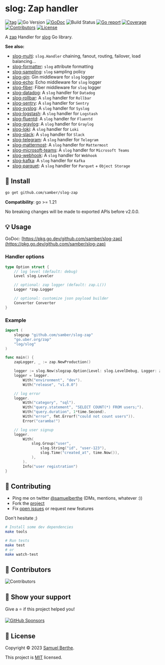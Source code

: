 
# slog: Zap handler

[![tag](https://img.shields.io/github/tag/samber/slog-zap.svg)](https://github.com/samber/slog-zap/releases)
![Go Version](https://img.shields.io/badge/Go-%3E%3D%201.21-%23007d9c)
[![GoDoc](https://godoc.org/github.com/samber/slog-zap?status.svg)](https://pkg.go.dev/github.com/samber/slog-zap)
![Build Status](https://github.com/samber/slog-zap/actions/workflows/test.yml/badge.svg)
[![Go report](https://goreportcard.com/badge/github.com/samber/slog-zap)](https://goreportcard.com/report/github.com/samber/slog-zap)
[![Coverage](https://img.shields.io/codecov/c/github/samber/slog-zap)](https://codecov.io/gh/samber/slog-zap)
[![Contributors](https://img.shields.io/github/contributors/samber/slog-zap)](https://github.com/samber/slog-zap/graphs/contributors)
[![License](https://img.shields.io/github/license/samber/slog-zap)](./LICENSE)

A [zap](https://github.com/sirupsen/zap) Handler for [slog](https://pkg.go.dev/log/slog) Go library.

**See also:**

- [slog-multi](https://github.com/samber/slog-multi): `slog.Handler` chaining, fanout, routing, failover, load balancing...
- [slog-formatter](https://github.com/samber/slog-formatter): `slog` attribute formatting
- [slog-sampling](https://github.com/samber/slog-sampling): `slog` sampling policy
- [slog-gin](https://github.com/samber/slog-gin): Gin middleware for `slog` logger
- [slog-echo](https://github.com/samber/slog-echo): Echo middleware for `slog` logger
- [slog-fiber](https://github.com/samber/slog-fiber): Fiber middleware for `slog` logger
- [slog-datadog](https://github.com/samber/slog-datadog): A `slog` handler for `Datadog`
- [slog-rollbar](https://github.com/samber/slog-rollbar): A `slog` handler for `Rollbar`
- [slog-sentry](https://github.com/samber/slog-sentry): A `slog` handler for `Sentry`
- [slog-syslog](https://github.com/samber/slog-syslog): A `slog` handler for `Syslog`
- [slog-logstash](https://github.com/samber/slog-logstash): A `slog` handler for `Logstash`
- [slog-fluentd](https://github.com/samber/slog-fluentd): A `slog` handler for `Fluentd`
- [slog-graylog](https://github.com/samber/slog-graylog): A `slog` handler for `Graylog`
- [slog-loki](https://github.com/samber/slog-loki): A `slog` handler for `Loki`
- [slog-slack](https://github.com/samber/slog-slack): A `slog` handler for `Slack`
- [slog-telegram](https://github.com/samber/slog-telegram): A `slog` handler for `Telegram`
- [slog-mattermost](https://github.com/samber/slog-mattermost): A `slog` handler for `Mattermost`
- [slog-microsoft-teams](https://github.com/samber/slog-microsoft-teams): A `slog` handler for `Microsoft Teams`
- [slog-webhook](https://github.com/samber/slog-webhook): A `slog` handler for `Webhook`
- [slog-kafka](https://github.com/samber/slog-kafka): A `slog` handler for `Kafka`
- [slog-parquet](https://github.com/samber/slog-parquet): A `slog` handler for `Parquet` + `Object Storage`

## 🚀 Install

```sh
go get github.com/samber/slog-zap
```

**Compatibility**: go >= 1.21

No breaking changes will be made to exported APIs before v2.0.0.

## 💡 Usage

GoDoc: [https://pkg.go.dev/github.com/samber/slog-zap](https://pkg.go.dev/github.com/samber/slog-zap)

### Handler options

```go
type Option struct {
	// log level (default: debug)
	Level slog.Leveler

	// optional: zap logger (default: zap.L())
	Logger *zap.Logger

	// optional: customize json payload builder
	Converter Converter
}
```

### Example

```go
import (
    slogzap "github.com/samber/slog-zap"
	"go.uber.org/zap"
    "log/slog"
)

func main() {
	zapLogger, _ := zap.NewProduction()

	logger := slog.New(slogzap.Option{Level: slog.LevelDebug, Logger: zapLogger}.NewZapHandler())
    logger = logger.
        With("environment", "dev").
        With("release", "v1.0.0")

    // log error
    logger.
        With("category", "sql").
        With("query.statement", "SELECT COUNT(*) FROM users;").
        With("query.duration", 1*time.Second).
        With("error", fmt.Errorf("could not count users")).
        Error("caramba!")

    // log user signup
    logger.
        With(
            slog.Group("user",
                slog.String("id", "user-123"),
                slog.Time("created_at", time.Now()),
            ),
        ).
        Info("user registration")
}
```

## 🤝 Contributing

- Ping me on twitter [@samuelberthe](https://twitter.com/samuelberthe) (DMs, mentions, whatever :))
- Fork the [project](https://github.com/samber/slog-zap)
- Fix [open issues](https://github.com/samber/slog-zap/issues) or request new features

Don't hesitate ;)

```bash
# Install some dev dependencies
make tools

# Run tests
make test
# or
make watch-test
```

## 👤 Contributors

![Contributors](https://contrib.rocks/image?repo=samber/slog-zap)

## 💫 Show your support

Give a ⭐️ if this project helped you!

[![GitHub Sponsors](https://img.shields.io/github/sponsors/samber?style=for-the-badge)](https://github.com/sponsors/samber)

## 📝 License

Copyright © 2023 [Samuel Berthe](https://github.com/samber).

This project is [MIT](./LICENSE) licensed.
